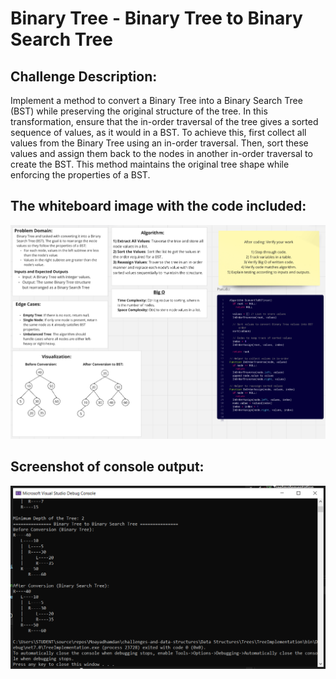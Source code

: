 # Binary Tree - Binary Tree to Binary Search Tree

## Challenge Description:
Implement a method to convert a Binary Tree into a Binary Search Tree (BST) while preserving the original structure of the tree. In this transformation, ensure that the in-order traversal of the tree gives a sorted sequence of values, as it would in a BST. To achieve this, first collect all values from the Binary Tree using an in-order traversal. Then, sort these values and assign them back to the nodes in another in-order traversal to create the BST. This method maintains the original tree shape while enforcing the properties of a BST.

## The whiteboard image with the code included:
![Whiteboard Image](Assets/Binary%20Tree%20to%20Binary%20Search%20Tree.png)

## Screenshot of console output:
![Console Output](Assets/screenshot%20of%20console%20output.png)